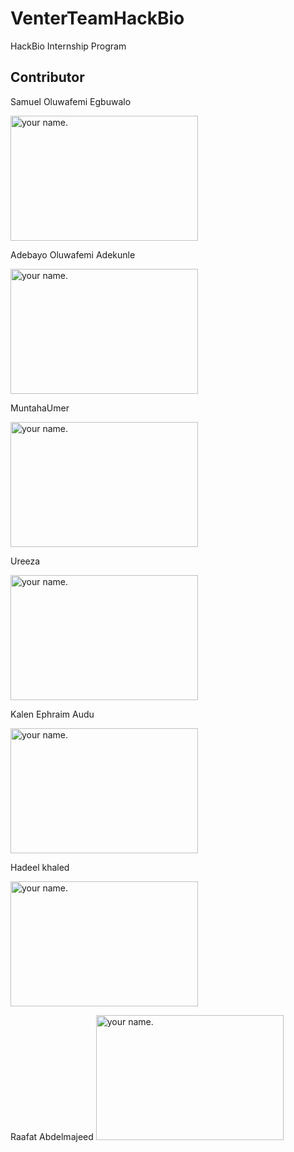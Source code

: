 # VenterTeamHackBio
HackBio Internship Program





## Contributor

Samuel Oluwafemi Egbuwalo 

<img src="https://user-images.githubusercontent.com/85350295/128296296-dddfca4f-ee3a-470a-b1de-2b8b9b144179.jpg" alt="your name." width="300" height= "200"/>

Adebayo Oluwafemi Adekunle

<img src="https://user-images.githubusercontent.com/88288059/128306099-6c63194d-890b-4e18-a5da-6ed7c3dca6b4.jpg" alt="your name." width="300" height= "200"/>

MuntahaUmer

<img src="https://user-images.githubusercontent.com/88343721/128332666-6e36e412-9ec4-46ad-b2ed-8c691e346e61.jpeg" alt="your name." width="300" height= "200"/>

Ureeza

<img src="https://user-images.githubusercontent.com/88342626/128333454-09ecb286-2cc1-4b3c-88e2-a58bc11ffb6d.jpeg" alt="your name." width="300" height= "200"/>

Kalen Ephraim Audu

<img src="https://user-images.githubusercontent.com/88288273/128369648-491e9c9b-86c0-4067-9232-a65dfadd0615.jpg" alt="your name." width="300" height= "200"/>

Hadeel khaled

<img src="https://user-images.githubusercontent.com/88321390/128371171-83ed5c23-7803-4595-868f-70ca9cc140b7.png" alt="your name." width="300" height= "200"/>

Raafat Abdelmajeed
<img src="https://user-images.githubusercontent.com/76243557/128511475-551f6fb3-665c-4dd4-b574-ffcd0fb87c68.jpg" alt="your name." width="300" height= "200"/>
